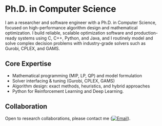 # Ph.D. in Computer Science

I am a researcher and software engineer with a Ph.D. in Computer Science, focused on high-performance algorithm design and mathematical optimization. I build reliable, scalable optimization software and production-ready systems using C, C++, Python, and Java, and I routinely model and solve complex decision problems with industry-grade solvers such as Gurobi, CPLEX, and GAMS.

## Core Expertise
- Mathematical programming (MIP, LP, QP) and model formulation
- Solver interfacing & tuning (Gurobi, CPLEX, GAMS)
- Algorithm design: exact methods, heuristics, and hybrid approaches
- Python for Reinforcement Learning and Deep Learning. 

## Collaboration
Open to research collaborations, please contact me ([![Email](https://img.shields.io/badge/Email-333333?style=flat&logo=minutemailer&logoColor=white)](mailto:ivpenaarenas@gmail.com)).


